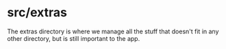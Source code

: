 # src/extras

The extras directory is where we manage all the stuff that doesn't fit in any other directory, but is still important to the app.
